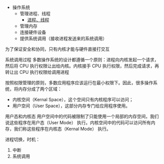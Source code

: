 - 操作系统
  - 管理进程、线程
    - [进程、线程](./进程、线程.md)
  - 管理内存
  - 连接硬件设备
  - 提供系统调用（接收进程发送来的系统调用）



为了保证安全和协同，只有内核才能与硬件直接打交互

系统调用过程
多数操作系统的设计都遵循一个原则：进程向内核发起一个请求，然后将 CPU 执行权限让出给内核。内核接手 CPU 执行权限，然后完成请求，再转让出 CPU 执行权限给调用进程

按照权限管理的原则，多数应用程序应该运行在最小权限下。因此，很多操作系统，将内存分成了两个区域：
- 内核空间（Kernal Space），这个空间只有内核程序可以访问；
- 用户空间（User Space），这部分内存专门给应用程序使用。

用户态和内核态
用户空间中的代码被限制了只能使用一个局部的内存空间，我们说这些程序在用户态（User Mode） 执行。内核空间中的代码可以访问所有内存，我们称这些程序在内核态（Kernal Mode） 执行。

进程切换，时机：
1. 中断
2. 系统调用